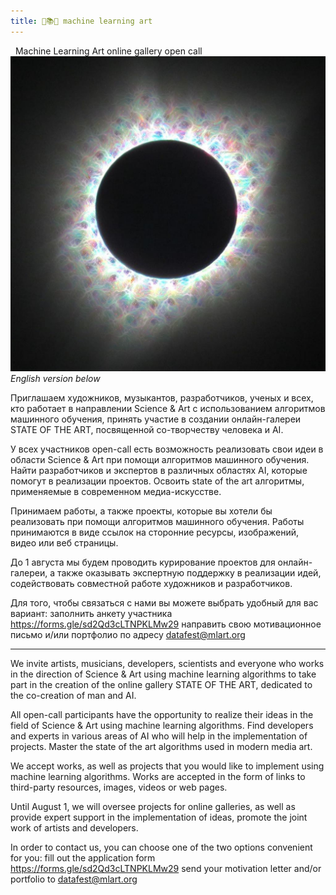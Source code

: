 ```yaml
---
title: 🤖📚🎨 machine learning art
---
```

&nbsp;
Machine Learning Art online gallery open call 
![cover](assets/images/eclipse.png)
*English version below*

Приглашаем художников, музыкантов, разработчиков, ученых и всех, кто работает в направлении Science & Art с использованием алгоритмов машинного обучения, принять участие в создании онлайн-галереи STATE OF THE ART, посвященной со-творчеству человека и AI.

У всех участников open-call есть возможность реализовать свои идеи в области Science & Art при помощи алгоритмов машинного обучения. Найти разработчиков и экспертов в различных областях AI, которые помогут в реализации проектов. Освоить state of the art алгоритмы, применяемые в современном медиа-искусстве.

Принимаем работы, а также проекты, которые вы хотели бы реализовать при помощи алгоритмов машинного обучения. Работы принимаются в виде ссылок на сторонние ресурсы, изображений, видео или веб страницы. 

До 1 августа мы будем проводить курирование проектов для онлайн-галереи, а также оказывать экспертную поддержку в реализации идей, содействовать совместной работе художников и разработчиков. 

Для того, чтобы связаться с нами вы можете выбрать удобный для вас вариант:
заполнить анкету участника https://forms.gle/sd2Qd3cLTNPKLMw29
направить свою мотивационное письмо и/или портфолио по адресу datafest@mlart.org

---
We invite artists, musicians, developers, scientists and everyone who works in the direction of Science & Art using machine learning algorithms to take part in the creation of the online gallery STATE OF THE ART, dedicated to the co-creation of man and AI.

All open-call participants have the opportunity to realize their ideas in the field of Science & Art using machine learning algorithms. Find developers and experts in various areas of AI who will help in the implementation of projects. Master the state of the art algorithms used in modern media art.

We accept works, as well as projects that you would like to implement using machine learning algorithms. Works are accepted in the form of links to third-party resources, images, videos or web pages.

Until August 1, we will oversee projects for online galleries, as well as provide expert support in the implementation of ideas, promote the joint work of artists and developers.

In order to contact us, you can choose one of the two options convenient for you:
fill out the application form https://forms.gle/sd2Qd3cLTNPKLMw29 
send your motivation letter and/or portfolio to datafest@mlart.org 
